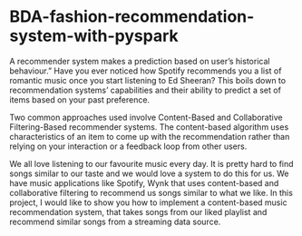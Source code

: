 # BDA-fashion-recommendation-system-with-pyspark

A recommender system makes a prediction based on user’s historical behaviour.” Have you ever noticed how Spotify recommends you a list of romantic music once you start listening to Ed Sheeran? This boils down to recommendation systems’ capabilities and their ability to predict a set of items based on your past preference.

Two common approaches used involve Content-Based and Collaborative Filtering-Based recommender systems. The content-based algorithm uses characteristics of an item to come up with the recommendation rather than relying on your interaction or a feedback loop from other users.

We all love listening to our favourite music every day. It is pretty hard to find songs similar to our taste and we would love a system to do this for us. We have music applications like Spotify, Wynk that uses content-based and collaborative filtering to recommend us songs similar to what we like. In this project, I would like to show you how to implement a content-based music recommendation system, that takes songs from our liked playlist and recommend similar songs from a streaming data source.
